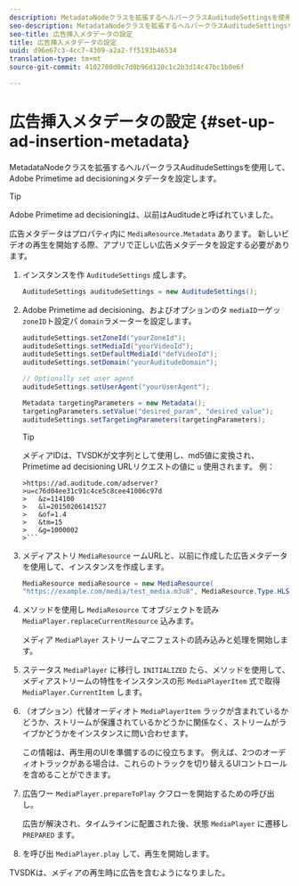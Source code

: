 ```yaml
---
description: MetadataNodeクラスを拡張するヘルパークラスAuditudeSettingsを使用して、Adobe Primetime ad decisioningメタデータを設定します。
seo-description: MetadataNodeクラスを拡張するヘルパークラスAuditudeSettingsを使用して、Adobe Primetime ad decisioningメタデータを設定します。
seo-title: 広告挿入メタデータの設定
title: 広告挿入メタデータの設定
uuid: d96e67c3-4cc7-4309-a2a2-ff5193b46534
translation-type: tm+mt
source-git-commit: 4102780d0c7d0b96d120c1c2b3d14c47bc1b0e6f

---
```



# 広告挿入メタデータの設定 {#set-up-ad-insertion-metadata}

MetadataNodeクラスを拡張するヘルパークラスAuditudeSettingsを使用して、Adobe Primetime ad decisioningメタデータを設定します。

>[!TIP]
>
>Adobe Primetime ad decisioningは、以前はAuditudeと呼ばれていました。

広告メタデータはプロパティ内に `MediaResource.Metadata` あります。 新しいビデオの再生を開始する際、アプリで正しい広告メタデータを設定する必要があります。

1. インスタンスを作 `AuditudeSettings` 成します。

   ```java
   AuditudeSettings auditudeSettings = new AuditudeSettings();
   ```

1. Adobe Primetime ad decisioning、およびオプションのタ `mediaID`ーゲッ `zoneID`ト設定パ `domain`ラメーターを設定します。

   ```java
   auditudeSettings.setZoneId("yourZoneId"); 
   auditudeSettings.setMediaId("yourVideoId"); 
   auditudeSettings.setDefaultMediaId("defVideoId"); 
   auditudeSettings.setDomain("yourAuditudeDomain"); 
   
   // Optionally set user agent  
   auditudeSettings.setUserAgent("yourUserAgent"); 
   
   Metadata targetingParameters = new Metadata(); 
   targetingParameters.setValue("desired_param", "desired_value"); 
   auditudeSettings.setTargetingParameters(targetingParameters);
   ```

   >[!TIP]
   >
   >メディアIDは、TVSDKが文字列として使用し、md5値に変換され、Primetime ad decisioning URLリクエストの値に `u` 使用されます。 例：
   >
   >
   ```
   >https://ad.auditude.com/adserver?
   >u=c76d04ee31c91c4ce5c8cee41006c97d
   >   &z=114100 
   >   &l=20150206141527 
   >   &of=1.4 
   >   &tm=15 
   >   &g=1000002
   >```

1. メディアストリ `MediaResource` ームURLと、以前に作成した広告メタデータを使用して、インスタンスを作成します。

   ```java
   MediaResource mediaResource = new MediaResource( 
   "https://example.com/media/test_media.m3u8", MediaResource.Type.HLS, Metadata);
   ```

1. メソッドを使用し `MediaResource` てオブジェクトを読み `MediaPlayer.replaceCurrentResource` 込みます。

   メディア `MediaPlayer` ストリームマニフェストの読み込みと処理を開始します。

1. ステータス `MediaPlayer` に移行し `INITIALIZED` たら、メソッドを使用して、メディアストリームの特性をインスタンスの形 `MediaPlayerItem` 式で取得 `MediaPlayer.CurrentItem` します。
1. （オプション）代替オーディオト `MediaPlayerItem` ラックが含まれているかどうか、ストリームが保護されているかどうかに関係なく、ストリームがライブかどうかをインスタンスに問い合わせます。

   この情報は、再生用のUIを準備するのに役立ちます。 例えば、2つのオーディオトラックがある場合は、これらのトラックを切り替えるUIコントロールを含めることができます。

1. 広告ワー `MediaPlayer.prepareToPlay` クフローを開始するための呼び出し。

   広告が解決され、タイムラインに配置された後、状態 `MediaPlayer` に遷移し `PREPARED` ます。
1. を呼び出 `MediaPlayer.play` して、再生を開始します。

TVSDKは、メディアの再生時に広告を含むようになりました。
